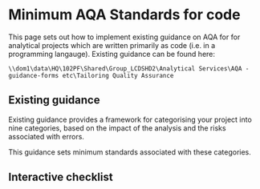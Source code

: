 #  Minimum AQA Standards for code

This page sets out how to implement existing guidance on AQA for for analytical projects which are written primarily as code (i.e. in a programming langauge).  Existing guidance can be found here:

`\\dom1\data\HQ\102PF\Shared\Group_LCDSHD2\Analytical Services\AQA - guidance-forms etc\Tailoring Quality Assurance`

## Existing guidance

Existing guidance provides a framework for categorising your project into nine categories, based on the impact of the analysis and the risks associated with errors.

This guidance sets minimum standards associated with these categories.

## Interactive checklist
